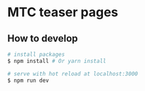 # MTC teaser pages

## How to develop

``` bash
# install packages
$ npm install # Or yarn install

# serve with hot reload at localhost:3000
$ npm run dev
```
